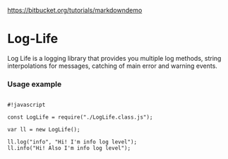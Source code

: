 https://bitbucket.org/tutorials/markdowndemo

# Log-Life #

Log Life is a logging library that provides you multiple log methods, string interpolations for messages, catching of main error and warning events.

### Usage example ###


```

#!javascript

const LogLife = require("./LogLife.class.js");

var ll = new LogLife();

ll.log("info", "Hi! I'm info log level");
ll.info("Hi! Also I'm info log level");

```